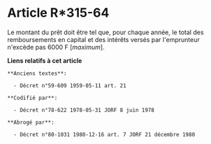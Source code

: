 # Article R*315-64

Le montant du prêt doit être tel que, pour chaque année, le total des remboursements en capital et des intérêts versés par
l'emprunteur n'excède pas 6000 F [*maximum*].

**Liens relatifs à cet article**

	**Anciens textes**:

	  - Décret n°59-609 1959-05-11 art. 21

	**Codifié par**:

	  - Décret n°78-622 1978-05-31 JORF 8 juin 1978

	**Abrogé par**:

	  - Décret n°80-1031 1980-12-16 art. 7 JORF 21 décembre 1980
